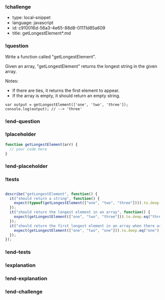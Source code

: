 ### !challenge

* type: local-snippet
* language: javascript
* id: c910016d-56a3-4e65-88d8-01111d85a609
* title: getLongestElement*.md

### !question

Write a function called "getLongestElement".

Given an array, "getLongestElement" returns the longest string in the given array.

Notes:
* If there are ties, it returns the first element to appear.
* If the array is empty, it should return an empty string.

```
var output = getLongestElement(['one', 'two', 'three']);
console.log(output); // --> 'three'
```

### !end-question

### !placeholder

```js
function getLongestElement(arr) {
  // your code here
}
```

### !end-placeholder

### !tests

```js

describe("getLongestElement", function() {
  it("should return a string", function() {
    expect(typeof(getLongestElement(["one", "two", "three"]))).to.deep.eq("string");
  });
  it("should return the longest element in an array", function() {
    expect(getLongestElement(["one", "two", "three"])).to.deep.eq("three");
  });
  it("should return the first longest element in an array when there are ties", function() {
    expect(getLongestElement(["one", "two", "one"])).to.deep.eq("one");
  });
});


```

### !end-tests

### !explanation

### !end-explanation

### !end-challenge
